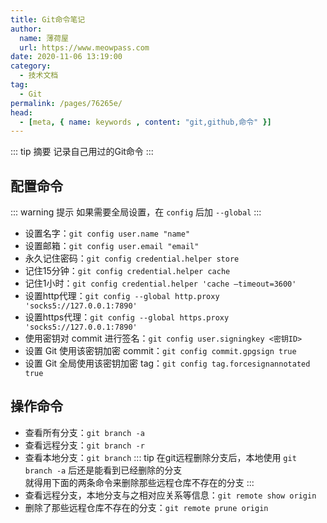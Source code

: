 ```yaml
---
title: Git命令笔记
author:
  name: 薄荷屋
  url: https://www.meowpass.com
date: 2020-11-06 13:19:00
category: 
  - 技术文档
tag: 
  - Git
permalink: /pages/76265e/
head:
  - [meta, { name: keywords , content: "git,github,命令" }]
---
```


::: tip 摘要
记录自己用过的Git命令
:::
<!-- more -->

## 配置命令
::: warning 提示
如果需要全局设置，在 ``config`` 后加 ``--global``
:::
- 设置名字：`git config user.name "name"`
- 设置邮箱：`git config user.email "email"`
- 永久记住密码：`git config credential.helper store`
- 记住15分钟：`git config credential.helper cache`
- 记住1小时：`git config credential.helper 'cache –timeout=3600'`
- 设置http代理：`git config --global http.proxy 'socks5://127.0.0.1:7890'`
- 设置https代理：`git config --global https.proxy 'socks5://127.0.0.1:7890'`
- 使用密钥对 commit 进行签名：`git config user.signingkey <密钥ID>`
- 设置 Git 使用该密钥加密 commit：`git config commit.gpgsign true`
- 设置 Git 全局使用该密钥加密 tag：`git config tag.forcesignannotated true`
## 操作命令
- 查看所有分支：`git branch -a`
- 查看远程分支：`git branch -r`
- 查看本地分支：`git branch`
::: tip
在git远程删除分支后，本地使用 `git branch -a` 后还是能看到已经删除的分支<br>
就得用下面的两条命令来删除那些远程仓库不存在的分支
:::
- 查看远程分支，本地分支与之相对应关系等信息：`git remote show origin`
- 删除了那些远程仓库不存在的分支：`git remote prune origin`
